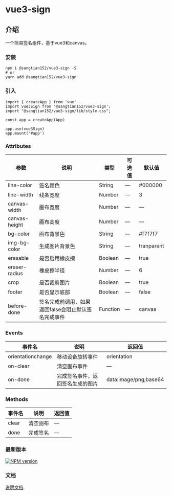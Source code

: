 # vue3-sign

## 介绍
一个简易签名组件，基于vue3和canvas。

### 安装
```
npm i @sangtian152/vue3-sign -S
# or 
yarn add @sangtian152/vue3-sign
```

### 引入
```
import { createApp } from 'vue'
import vue3Sign from '@sangtian152/vue3-sign';
import "@sangtian152/vue3-sign/lib/style.css";

const app = createApp(App)

app.use(vue3Sign)
app.mount('#app')
```

### Attributes

| 参数      | 说明    | 类型      | 可选值       | 默认值   |
|---------- |-------- |---------- |-------------  |-------- |
| line-color     | 签名颜色   | String  |  —   |   #000000   |
| line-width    | 线条宽度   | Number  |  —   |  3  |
| canvas-width    | 画布宽度   | Number  |  —   |  —  |
| canvas-height   | 画布高度   | Number  |  —   |  —  |
| bg-color    | 画布背景色   | String  |  —   |  #f7f7f7  |
| img-bg-color    | 生成图片背景色   | String  |  —   |  tranparent  |
| erasable    | 是否启用橡皮擦   | Boolean  |  —   |  true  |
| eraser-radius    | 橡皮擦半径   | Number  |  —   |  6  |
| crop    | 是否裁剪图片   | Boolean  |  —   |  true  |
| footer    | 是否显示底部   | Boolean  |  —   |  false  |
| before-done    | 签名完成前调用，如果返回false会阻止默认签名完成事件   | Function  |  —   |  canvas  |


### Events

| 事件名      | 说明    | 返回值      |
|---------- |-------- |---------- |
| orientationchange | 移动设备旋转事件 | orientation  |
| on-clear | 清空画布事件  |  —   |
| on-done | 完成签名事件，返回签名生成的图片 | data:image/png;base64  |

### Methods

| 事件名      | 说明    | 返回值      |
|---------- |-------- |---------- |
| clear | 清空画布  |  —   |
| done | 完成签名 |  —   |

### 最新版本

[![NPM version](https://img.shields.io/npm/v/@sangtian152/vue3-sign)](https://www.npmjs.com/package/@sangtian152/vue3-sign)

### 文档

[说明文档](https://sangtian152.github.io/vue3-sign/).
